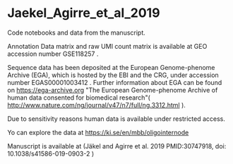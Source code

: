 # Jaekel_Agirre_et_al_2019
Code notebooks and data from the manuscript. 

Annotation Data matrix and raw UMI count matrix is available at GEO accession number GSE118257 . 

Sequence data has been deposited at the European Genome-phenome Archive (EGA), which is hosted by the EBI and the CRG, under accession number EGAS00001003412 . Further information about EGA can be found on https://ega-archive.org "The European Genome-phenome Archive of human data consented for biomedical research"( http://www.nature.com/ng/journal/v47/n7/full/ng.3312.html ). 

Due to sensitivity reasons human data is available under restricted access.

Yo can explore the data at https://ki.se/en/mbb/oligointernode

Manuscript is available at (Jäkel and Agirre et al. 2019 PMID:30747918, doi: 10.1038/s41586-019-0903-2 )




